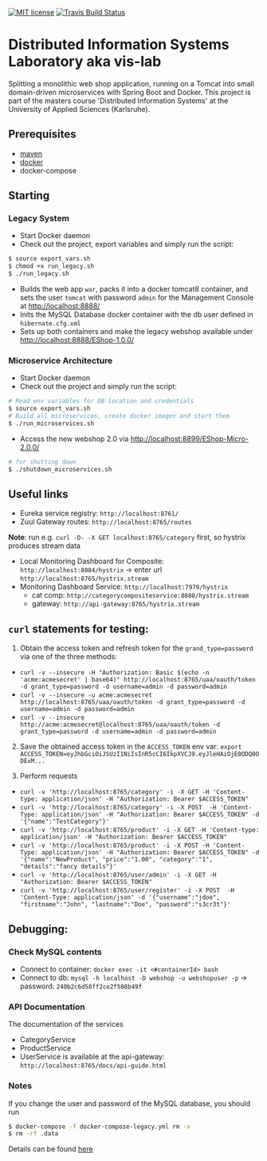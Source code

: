 [![MIT license](http://img.shields.io/badge/license-MIT-brightgreen.svg)](http://opensource.org/licenses/MIT)
[![Travis Build Status](https://travis-ci.org/mavogel/vis-lab.svg?branch=master)](https://travis-ci.org/mavogel/vis-lab)

# Distributed Information Systems Laboratory aka vis-lab
Splitting a monolithic web shop application, running on a Tomcat into small domain-driven microservices with Spring Boot and Docker. This project is part of the masters course 'Distributed Information Systems' at the University of Applied Sciences (Karlsruhe).

## Prerequisites
- [maven](https://maven.apache.org/)
- [docker](https://docker.com)
- docker-compose

## Starting
### Legacy System
- Start Docker daemon
- Check out the project, export variables and simply run the script:
```bash
$ source export_vars.sh
$ chmod +x run_legacy.sh
$ ./run_legacy.sh
```
- Builds the web app `war`, packs it into a docker tomcat8 container,
and sets the user `tomcat` with password `admin` for the Management Console at [http://localhost:8888/](http://localhost:8888/)
- Inits the MySQL Database docker container with the db user defined in `hibernate.cfg.xml`
- Sets up both containers and make the legacy webshop available under [http://localhost:8888/EShop-1.0.0/](http://localhost:8888/EShop-1.0.0/)

### Microservice Architecture
- Start Docker daemon
- Check out the project and simply run the script:
```bash
# Read env variables for DB location and credentials
$ source export_vars.sh
# Build all microservices, create docker images and start them
$ ./run_microservices.sh
```
- Access the new webshop 2.0 via [http://localhost:8899/EShop-Micro-2.0.0/](http://localhost:8899/EShop-Micro-2.0.0/)

```bash
# for shutting down
$ ./shutdown_microservices.sh
```
## Useful links
- Eureka service registry: `http://localhost:8761/`
- Zuul Gateway routes: `http://localhost:8765/routes`

**Note**: run e.g. `curl -D- -X GET localhost:8765/category` first, so hystrix produces stream data
- Local Monitoring Dashboard for Composite: `http://localhost:8084/hystrix` -> enter url `http://localhost:8765/hystrix.stream` 
- Monitoring Dashboard Service: `http://localhost:7979/hystrix` 
  - cat comp: `http://categorycompositeservice:8080/hystrix.stream`
  - gateway: `http://api-gateway:8765/hystrix.stream`

## `curl` statements for testing:
1. Obtain the access token and refresh token for the `grand_type=password` via one of the three methods:
  - `curl -v --insecure -H "Authorization: Basic $(echo -n 'acme:acmesecret' | base64)" http://localhost:8765/uaa/oauth/token -d grant_type=password -d username=admin -d password=admin`
  - `curl -v --insecure -u acme:acmesecret http://localhost:8765/uaa/oauth/token -d grant_type=password -d username=admin -d password=admin`
  - `curl -v --insecure http://acme:acmesecret@localhost:8765/uaa/oauth/token -d grant_type=password -d username=admin -d password=admin`
  
2. Save the obtained access token in the `ACCESS_TOKEN` env var:
`export ACCESS_TOKEN=eyJhbGciOiJSUzI1NiIsInR5cCI6IkpXVCJ9.eyJleHAiOjE0ODQ0ODExM...`

3. Perform requests
- `curl -v 'http://localhost:8765/category' -i -X GET -H 'Content-type: application/json' -H "Authorization: Bearer $ACCESS_TOKEN"`
- `curl -v 'http://localhost:8765/category' -i -X POST  -H 'Content-Type: application/json' -H "Authorization: Bearer $ACCESS_TOKEN" -d '{"name":"TestCategory"}'`
- `curl -v 'http://localhost:8765/product' -i -X GET -H 'Content-type: application/json' -H "Authorization: Bearer $ACCESS_TOKEN"`
- `curl -v 'http://localhost:8765/product' -i -X POST -H 'Content-Type: application/json' -H "Authorization: Bearer $ACCESS_TOKEN" -d '{"name":"NewProduct", "price":"1.00", "category":"1", "details":"fancy details"}'`
- `curl -v 'http://localhost:8765/user/admin' -i -X GET -H "Authorization: Bearer $ACCESS_TOKEN"`
- `curl -v 'http://localhost:8765/user/register' -i -X POST  -H 'Content-Type: application/json' -d '{"username":"jdoe", "firstname":"John", "lastname":"Doe", "password":"s3cr3t"}'`

## Debugging:
### Check MySQL contents
- Connect to container: `docker exec -it <#containerId> bash`
- Connect to db: `mysql -h localhost -D webshop -u webshopuser -p` -> password: `240b2c6d58ff2ce2f508b49f`


### API Documentation
The documentation of the services 
- CategoryService
- ProductService
- UserService
is available at the api-gateway: `http://localhost:8765/docs/api-guide.html`


### Notes
If you change the user and password of the MySQL database, you should run
```bash
$ docker-compose -f docker-compose-legacy.yml rm -v
$ rm -rf .data
```
Details can be found [here](https://github.com/docker-library/mysql/issues/51)

